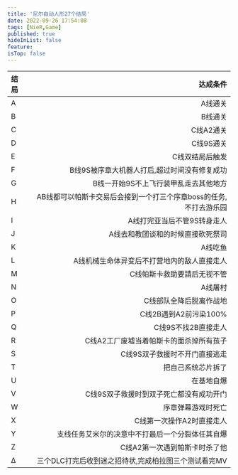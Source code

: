 ```yaml
---
title: '尼尔自动人形27个结局'
date: 2022-09-26 17:54:08
tags: [NieR,Game]
published: true
hideInList: false
feature: 
isTop: false
---
```

|结局|达成条件|
|:---|---:|
|A|A线通关|
|B|B线通关|
|C|C线A2通关|
|D|C线9S通关|
|E|C线双结局后触发|
|F|B线9S被序章大机器人打后,超过时间没有修复成功|
|G|B线一开始9S不上飞行装甲乱走去其他地方|
|H|AB线都可以帕斯卡交易后会接到一个打三个序章boss的任务,不打去游乐园|
|I|A线打完亚当后不管9S转身走人|
|J|A线去和教团谈和的时候直接砍死祭司|
|K|A线吃鱼|
|L|A线机械生命体异变后不打营地内的敌人直接走人|
|M|C线帕斯卡救助要請后无视不管|
|N|A线屠村|
|O|C线部队全降后脱离作战地|
|P|C线2B遇到A2前污染100%|
|Q|C线9S不找2B直接走人|
|R|C线A2工厂废墟当着帕斯卡的面杀掉所有孩子|
|S|C线9S双子救援时不开门直接逃走|
|T|把自己系统芯片拆了|
|U|在基地自爆|
|V|C线9S双子救援时到双子死亡都没有成功开门|
|W|序章弹幕游戏时死亡|
|X|C线第一次操作A2时直接走人|
|Y|支线任务艾米尔的决意中不打最后一个分裂体任其自爆|
|Z|C线A2第一次遇到帕斯卡时杀了他|
|Δ|三个DLC打完后收到迷之招待状,完成柏拉图三个测试看完MV|